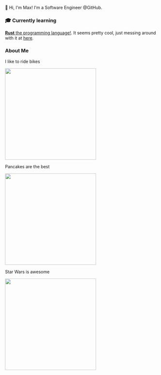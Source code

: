 👋 Hi, I'm Max! I'm a Software Engineer @GitHub.

### 🎓 Currently learning

[__Rust__ the programming language!](https://www.rust-lang.org/learn). It seems pretty cool, just messing around with it at [here](https://github.com/wagnerm/plex_live_search).

### About Me

<p align="center">
<p>I like to ride bikes</p>
<img src="https://media.giphy.com/media/RhSiIe2u05WOn0obtb/giphy.gif" width="300" />

<p>Pancakes are the best</p>
<img src="https://media.giphy.com/media/fbsMixt3BQBKU/giphy.gif" width="300" />

<p>Star Wars is awesome</p>
<img src="https://media.giphy.com/media/3ohjV4HLvvA2qQfVgQ/giphy.gif" width="300" />
</p>
